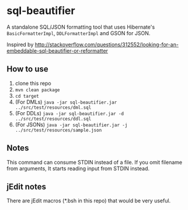 sql-beautifier
================

A standalone SQL/JSON formatting tool that uses Hibernate's `BasicFormatterImpl`, `DDLFormatterImpl` and GSON for JSON.

Inspired by http://stackoverflow.com/questions/312552/looking-for-an-embeddable-sql-beautifier-or-reformatter

## How to use

1. clone this repo
1. `mvn clean package`
1. `cd target`
1. (For DMLs) `java -jar sql-beautifier.jar ../src/test/resources/dml.sql`
1. (For DDLs) `java -jar sql-beautifier.jar -d ../src/test/resources/ddl.sql`
1. (For JSONs) `java -jar sql-beautifier.jar -j ../src/test/resources/sample.json`

## Notes

This command can consume STDIN instead of a file. If you omit filename from arguments, It starts reading input from STDIN instead.

## jEdit notes

There are jEdit macros (*.bsh in this repo) that would be very useful.
